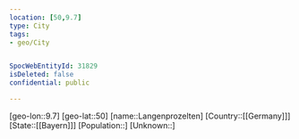 ```yaml
---
location: [50,9.7]
type: City
tags:
- geo/City


SpocWebEntityId: 31829
isDeleted: false
confidential: public

---
```

[geo-lon::9.7]
[geo-lat::50]
[name::Langenprozelten]
[Country::[[Germany]]]
[State::[[Bayern]]]
[Population::]
[Unknown::]

